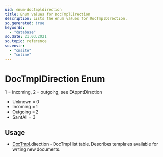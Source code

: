 ```yaml
---
uid: enum-doctmpldirection
title: Enum values for DocTmplDirection
description: Lists the enum values for DocTmplDirection.
so.generated: true
keywords:
  - "database"
so.date: 21.03.2021
so.topic: reference
so.envir:
  - "onsite"
  - "online"
---
```


# DocTmplDirection Enum

1 = incoming, 2 = outgoing, see EAppntDirection

* Unknown = 0
* Incoming = 1
* Outgoing = 2
* SaintAll = 3

## Usage

* [DocTmpl](../doctmpl.md).direction - DocTmpl list table. Describes templates available for writing new documents.
